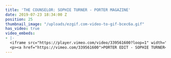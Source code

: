 ```yaml
---
title: 'THE COUNSELOR: SOPHIE TURNER - PORTER MAGAZINE'
date: 2019-07-23 18:34:00 Z
position: 25
thumbnail_image: "/uploads/ezgif.com-video-to-gif-bcec6a.gif"
has_video: true
video_embeds:
- |-
  <iframe src="https://player.vimeo.com/video/339561600?loop=1" width="1280" height="720" frameborder="0" allow="autoplay; fullscreen" allowfullscreen></iframe>
  <p><a href="https://vimeo.com/339561600">PORTER EDIT - SOPHIE TURNER</a> from <a href="https://vimeo.com/user30551234">Batu Projects</a> on <a href="https://vimeo.com">Vimeo</a>.</p>
---
```


